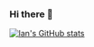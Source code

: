 ### Hi there 👋

<!--
**ianmah/ianmah** is a ✨ _special_ ✨ repository because its `README.md` (this file) appears on your GitHub profile.

Here are some ideas to get you started:

- 🔭 I’m currently working on ...
- 🌱 I’m currently learning ...
- 👯 I’m looking to collaborate on ...
- 🤔 I’m looking for help with ...
- 💬 Ask me about ...
- 📫 How to reach me: ...
- 😄 Pronouns: ...
- ⚡ Fun fact: ...
-->

[![Ian's GitHub stats](https://github-readme-stats.vercel.app/api?username=ianmah)](https://github.com/anuraghazra/github-readme-stats)
